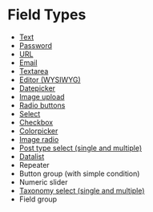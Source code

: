 # Field Types

* [Text](text.md)
* [Password](password.md)
* [URL](url.md)
* [Email](email.md)
* [Textarea](textarea.md)
* [Editor (WYSIWYG)](editor.md)
* [Datepicker](datepicker.md)
* [Image upload](upload.md)
* [Radio buttons](radio.md)
* [Select](select.md)
* [Checkbox](checkbox.md)
* [Colorpicker](colorpicker.md)
* [Image radio](image-radio.md)
* [Post type select (single and multiple)](post-type-select.md)
* [Datalist](datalist.md)
* Repeater
* Button group (with simple condition)
* Numeric slider
* [Taxonomy select (single and multiple)](taxonomy-select.md)
* Field group